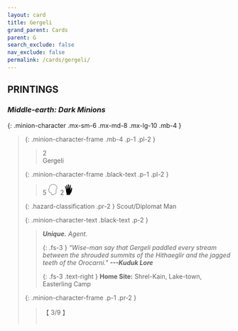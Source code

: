```yaml
---
layout: card
title: Gergeli
grand_parent: Cards
parent: G
search_exclude: false
nav_exclude: false
permalink: /cards/gergeli/
---
```


## PRINTINGS


### _Middle-earth: Dark Minions_

{: .minion-character .mx-sm-6 .mx-md-8 .mx-lg-10 .mb-4 }
> {: .minion-character-frame .mb-4 .p-1 .pl-2 }
> > <div class="hazard-mp">2</div>
> > <div class="card-name">Gergeli</div>
>
> {: .minion-character-frame .black-text .p-1 .pl-2 }
> > 5 ![](/assets/images/mind.svg)&ensp;2![](/assets/images/di.svg)
>
> {: .hazard-classification .pr-2 }
> Scout/Diplomat Man
>
> {: .minion-character-text .black-text .p-2 }
> > _**Unique.**_ _Agent._ 
> > 
> > {: .fs-3 } 
> > _“Wise-man say that Gergeli paddled every stream between the shrouded summits of the Hithaeglir and the jagged teeth of the Orocarni."_ ***---&#65279;Kuduk Lore***  
> > 
> > {: .fs-3 .text-right } 
> > **Home Site:** Shrel-Kain, Lake-town, Easterling Camp  
>
> {: .minion-character-frame .p-1 .pr-2 }
> > <div class="card-shield">【 3/9 】</div>
> > <div class="card-corruption-white">&nbsp;</div>

